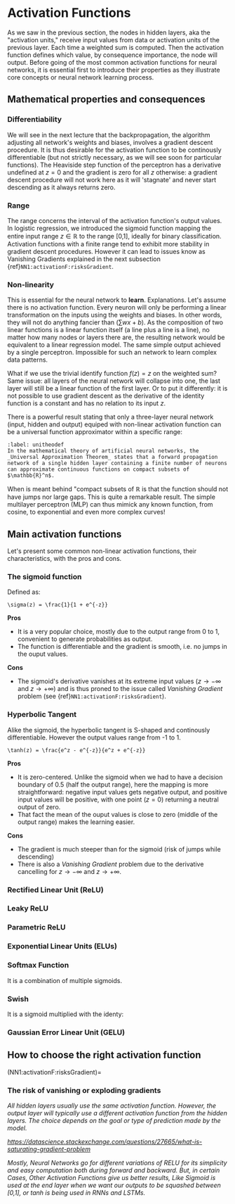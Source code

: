 # Activation Functions

As we saw in the previous section, the nodes in hidden layers, aka the "activation units," receive input values from data or activation units of the previous layer. Each time a weighted sum is computed. Then the activation function defines which value, by consequence importance, the node will output. Before going of the most common activation functions for neural networks, it is essential first to introduce their properties as they illustrate core concepts or neural network learning process.

## Mathematical properties and consequences

### Differentiability
We will see in the next lecture that the backpropagation, the algorithm adjusting all network's weights and biases, involves a gradient descent procedure. It is thus desirable for the activation function to be continously differentiable (but not strictly necessary, as we will see soon for particular functions). The Heaviside step function of the perceptron has a derivative undefined at $z=0$ and the gradient is zero for all $z$ otherwise: a gradient descent procedure will not work here as it will 'stagnate' and never start descending as it always returns zero.

### Range
The range concerns the interval of the activation function's output values. In logistic regression, we introduced the sigmoid function mapping the entire input range $z \in \mathbb{R}$ to the range [0,1], ideally for binary classification. Activation functions with a finite range tend to exhibit more stability in gradient descent procedures. However it can lead to issues know as Vanishing Gradients explained in the next subsection {ref}`NN1:activationF:risksGradient`.

### Non-linearity
This is essential for the neural network to __learn__. Explanations. Let's assume there is no activation function. Every neuron will only be performing a linear transformation on the inputs using the weights and biases. In other words, they will not do anything fancier than $(\sum wx + b)$. As the composition of two linear functions is a linear function itself (a line plus a line is a line), no matter how many nodes or layers there are, the resulting network would be equivalent to a linear regression model. The same simple output achieved by a single perceptron. Impossible for such an network to learn complex data patterns.  

What if we use the trivial identify function $f(z) = z$ on the weighted sum? Same issue: all layers of the neural network will collapse into one, the last layer will still be a linear function of the first layer. Or to put it differently: it is not possible to use gradient descent as the derivative of the identity function is a constant and has no relation to its input $z$. 

There is a powerful result stating that only a three-layer neural network (input, hidden and output) equiped with non-linear activation function can be a universal function approximator within a specific range:

````{prf:theorem}
:label: unitheodef
In the mathematical theory of artificial neural networks, the _Universal Approximation Theorem_ states that a forward propagation network of a single hidden layer containing a finite number of neurons can approximate continuous functions on compact subsets of $\mathbb{R}^n$.
````
When is meant behind "compact subsets of $\mathbb{R}$ is that the function should not have jumps nor large gaps. This is quite a remarkable result. The simple multilayer perceptron (MLP) can thus mimick any known function, from cosine, to exponential and even more complex curves!

## Main activation functions
Let's present some common non-linear activation functions, their characteristics, with the pros and cons.  

### The sigmoid function
Defined as:
```{math}
\sigma(z) = \frac{1}{1 + e^{-z}}
```
__Pros__  
* It is a very popular choice, mostly due to the output range from 0 to 1, convenient to generate probabilities as output.   
* The function is differentiable and the gradient is smooth, i.e. no jumps in the ouput values.

__Cons__  
* The sigmoid's derivative vanishes at its extreme input values ($z \rightarrow - \infty$ and $z \rightarrow + \infty$) and is thus proned to the issue called _Vanishing Gradient_ problem (see {ref}`NN1:activationF:risksGradient`).

### Hyperbolic Tangent
Alike the sigmoid, the hyperbolic tangent is S-shaped and continously differentiable. However the output values range from -1 to 1. 
```{math}
\tanh(z) = \frac{e^z - e^{-z}}{e^z + e^{-z}}
```

__Pros__  
* It is zero-centered. Unlike the sigmoid when we had to have a decision boundary of $0.5$ (half the output range), here the mapping is more straightforward: negative input values gets negative output, and positive input values will be positive, with one point ($z=0$) returning a neutral output of zero.
* That fact the mean of the ouput values is close to zero (middle of the output range) makes the learning easier.

__Cons__  
* The gradient is much steeper than for the sigmoid (risk of jumps while descending)
* There is also a _Vanishing Gradient_ problem due to the derivative cancelling for $z \rightarrow - \infty$ and $z \rightarrow + \infty$.  

### Rectified Linear Unit (ReLU)


### Leaky ReLU


### Parametric ReLU

### Exponential Linear Units (ELUs) 

### Softmax Function
It is a combination of multiple sigmoids. 

### Swish
It is a sigmoid multiplied with the identy:

### Gaussian Error Linear Unit (GELU)


## How to choose the right activation function

(NN1:activationF:risksGradient)=
### The risk of vanishing or exploding gradients



_All hidden layers usually use the same activation function. However, the output layer will typically use a different activation function from the hidden layers. The choice depends on the goal or type of prediction made by the model._



_https://datascience.stackexchange.com/questions/27665/what-is-saturating-gradient-problem_


_Mostly, Neural Networks go for different variations of RELU for its simplicity and easy computation both during forward and backward. But, in certain Cases, Other Activation Functions give us better results, Like Sigmoid is used at the end layer when we want our outputs to be squashed between [0,1], or tanh is being used in RNNs and LSTMs._ 